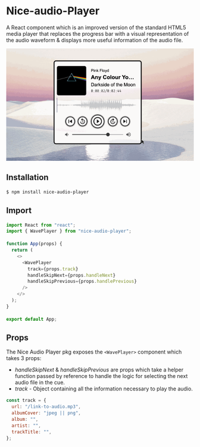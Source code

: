# Nice-audio-Player

A React component which is an improved version of the standard HTML5 media player that replaces the progress bar with a visual representation of the audio waveform & displays more useful information of the audio file.

![animated gif of the components general usage](/public/nice-audio-player.gif)

## Installation

```bash
$ npm install nice-audio-player
```

## Import

```javascript
import React from "react";
import { WavePlayer } from "nice-audio-player";

function App(props) {
  return (
    <>
      <WavePlayer
        track={props.track}
        handleSkipNext={props.handleNext}
        handleSkipPrevious={props.handlePrevious}
      />
    </>
  );
}

export default App;
```

## Props

The Nice Audio Player pkg exposes the `<WavePlayer>` component which takes 3 props:

- _handleSkipNext_ & _handleSkipPrevious_ are props which take a helper function passed by reference to handle the logic for selecting the next audio file in the cue.
- _track_ - Object containing all the information necessary to play the audio.

```javascript
const track = {
  url: "/link-to-audio.mp3",
  albumCover: "jpeg || png",
  album: "",
  artist: "",
  trackTitle: "",
};
```
